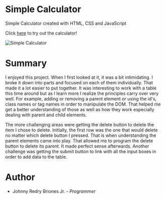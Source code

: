 # Simple Calculator

Simple Calculator created with HTML, CSS and JavaScript

Click [here](https://https://jbri91.github.io/calculator/) to try out the calculator!

![Simple Calculator](/calculator.png)

# Summary
I enjoyed this project. When I first looked at it, it was a bit intimidating. I broke it down into parts and focused on each of them individually. That made it a lot easier to put together. It was interesting to work with a table this time around but as I learn more I realize the principles carry over very well. For example, adding or removing a parent element or using the id's, class names or tag names in order to manipulate the DOM. That helped me get a better understanding of those as well as how they work especially dealing with parent and child elements. 

The more challenging areas were getting the delete button to delete the item I chose to delete. Initially, the first row was the one that would delete no matter which delete button I pressed. That is when understanding the parent elements came into play. That allowed me to program the delete button to delete its parent. It made perfect sense afterwards. Another challenge was getting the submit button to link with all the input boxes in order to add data to the table.





# Author
* Johnny Redry Briones Jr. - *Programmer*